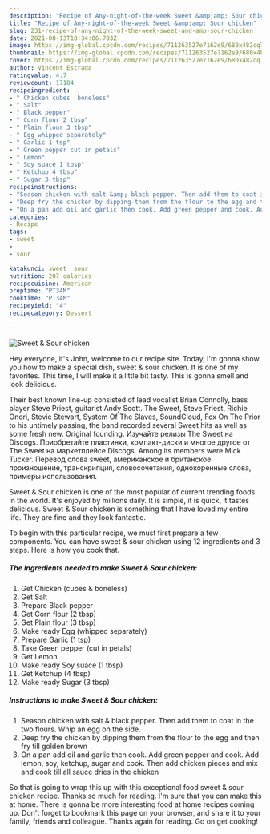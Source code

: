 ```yaml
---
description: "Recipe of Any-night-of-the-week Sweet &amp;amp; Sour chicken"
title: "Recipe of Any-night-of-the-week Sweet &amp;amp; Sour chicken"
slug: 231-recipe-of-any-night-of-the-week-sweet-and-amp-sour-chicken
date: 2021-08-13T18:34:06.703Z
image: https://img-global.cpcdn.com/recipes/711263527e7162e9/680x482cq70/sweet-sour-chicken-recipe-main-photo.jpg
thumbnail: https://img-global.cpcdn.com/recipes/711263527e7162e9/680x482cq70/sweet-sour-chicken-recipe-main-photo.jpg
cover: https://img-global.cpcdn.com/recipes/711263527e7162e9/680x482cq70/sweet-sour-chicken-recipe-main-photo.jpg
author: Vincent Estrada
ratingvalue: 4.7
reviewcount: 17184
recipeingredient:
- " Chicken cubes  boneless"
- " Salt"
- " Black pepper"
- " Corn flour 2 tbsp"
- " Plain flour 3 tbsp"
- " Egg whipped separately"
- " Garlic 1 tsp"
- " Green pepper cut in petals"
- " Lemon"
- " Soy suace 1 tbsp"
- " Ketchup 4 tbsp"
- " Sugar 3 tbsp"
recipeinstructions:
- "Season chicken with salt &amp; black pepper. Then add them to coat in the two flours. Whip an egg on the side."
- "Deep fry the chicken by dipping them from the flour to the egg and then fry till golden brown"
- "On a pan add oil and garlic then cook. Add green pepper and cook. Add lemon, soy, ketchup, sugar and cook. Then add chicken pieces and mix and cook till all sauce dries in the chicken"
categories:
- Recipe
tags:
- sweet
- 
- sour

katakunci: sweet  sour 
nutrition: 207 calories
recipecuisine: American
preptime: "PT34M"
cooktime: "PT34M"
recipeyield: "4"
recipecategory: Dessert

---
```



![Sweet &amp; Sour chicken](https://img-global.cpcdn.com/recipes/711263527e7162e9/680x482cq70/sweet-sour-chicken-recipe-main-photo.jpg)

Hey everyone, it's John, welcome to our recipe site. Today, I'm gonna show you how to make a special dish, sweet &amp; sour chicken. It is one of my favorites. This time, I will make it a little bit tasty. This is gonna smell and look delicious.

Their best known line-up consisted of lead vocalist Brian Connolly, bass player Steve Priest, guitarist Andy Scott. The Sweet, Steve Priest, Richie Onori, Stevie Stewart, System Of The Slaves, SoundCloud, Fox On The Prior to his untimely passing, the band recorded several Sweet hits as well as some fresh new. Original founding. Изучайте релизы The Sweet на Discogs. Приобретайте пластинки, компакт-диски и многое другое от The Sweet на маркетплейсе Discogs. Among its members were Mick Tucker. Перевод слова sweet, американское и британское произношение, транскрипция, словосочетания, однокоренные слова, примеры использования.

Sweet &amp; Sour chicken is one of the most popular of current trending foods in the world. It's enjoyed by millions daily. It is simple, it is quick, it tastes delicious. Sweet &amp; Sour chicken is something that I have loved my entire life. They are fine and they look fantastic.


To begin with this particular recipe, we must first prepare a few components. You can have sweet &amp; sour chicken using 12 ingredients and 3 steps. Here is how you cook that.

<!--inarticleads1-->

##### The ingredients needed to make Sweet &amp; Sour chicken:

1. Get  Chicken (cubes &amp; boneless)
1. Get  Salt
1. Prepare  Black pepper
1. Get  Corn flour (2 tbsp)
1. Get  Plain flour (3 tbsp)
1. Make ready  Egg (whipped separately)
1. Prepare  Garlic (1 tsp)
1. Take  Green pepper (cut in petals)
1. Get  Lemon
1. Make ready  Soy suace (1 tbsp)
1. Get  Ketchup (4 tbsp)
1. Make ready  Sugar (3 tbsp)




<!--inarticleads2-->

##### Instructions to make Sweet &amp; Sour chicken:

1. Season chicken with salt &amp; black pepper. Then add them to coat in the two flours. Whip an egg on the side.
1. Deep fry the chicken by dipping them from the flour to the egg and then fry till golden brown
1. On a pan add oil and garlic then cook. Add green pepper and cook. Add lemon, soy, ketchup, sugar and cook. Then add chicken pieces and mix and cook till all sauce dries in the chicken




So that is going to wrap this up with this exceptional food sweet &amp; sour chicken recipe. Thanks so much for reading. I'm sure that you can make this at home. There is gonna be more interesting food at home recipes coming up. Don't forget to bookmark this page on your browser, and share it to your family, friends and colleague. Thanks again for reading. Go on get cooking!
